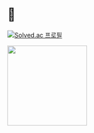 # 🐾

[![Solved.ac 프로필](http://mazassumnida.wtf/api/v2/generate_badge?boj=ghwns8893)](https://solved.ac/유저네임)

<p>
  <img height="180em" src="https://github-readme-stats.vercel.app/api?username=ho0010&show_icons=true&include_all_commits=true&bg_color=30,e96443,904e95&title_color=fff&text_color=fff">
</p>




<!--
**ho0010/ho0010** is a ✨ _special_ ✨ repository because its `README.md` (this file) appears on your GitHub profile.

Here are some ideas to get you started:

- 🔭 I’m currently working on ...
- 🌱 I’m currently learning ...
- 👯 I’m looking to collaborate on ...
- 🤔 I’m looking for help with ...
- 💬 Ask me about ...
- 📫 How to reach me: ...
- 😄 Pronouns: ...
- ⚡ Fun fact: ...
-->
